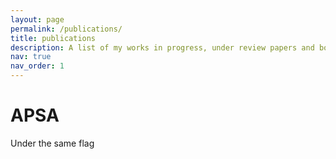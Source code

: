 ```yaml
---
layout: page
permalink: /publications/
title: publications
description: A list of my works in progress, under review papers and book chapters (papers available on request)
nav: true
nav_order: 1
---
```

<!-- _pages/publications.md -->
<div class="publications">

<h1> APSA </h1>
<p>Under the same flag</p>

<!-- {% bibliography -f {{ }} %} --> 

</div>

